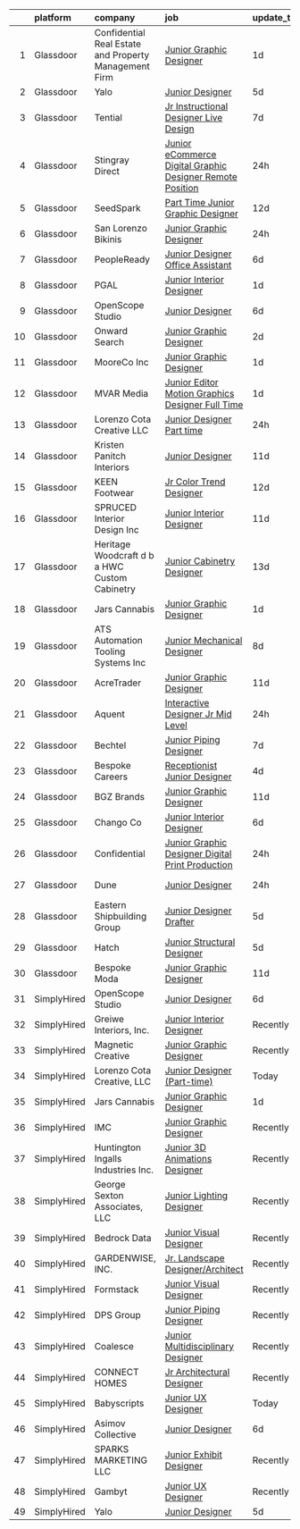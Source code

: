 

|    | platform    | company                                                | job                                                                                                                                                                                                                                                                                                                                                                                                                                                                                                                                                                                                                                                                                                                                                                                                                                                                                                                                                                                                                                                                                                                                                                                                                                                                                                                                                                           | update_time   | location             |
|---:|:------------|:-------------------------------------------------------|:------------------------------------------------------------------------------------------------------------------------------------------------------------------------------------------------------------------------------------------------------------------------------------------------------------------------------------------------------------------------------------------------------------------------------------------------------------------------------------------------------------------------------------------------------------------------------------------------------------------------------------------------------------------------------------------------------------------------------------------------------------------------------------------------------------------------------------------------------------------------------------------------------------------------------------------------------------------------------------------------------------------------------------------------------------------------------------------------------------------------------------------------------------------------------------------------------------------------------------------------------------------------------------------------------------------------------------------------------------------------------|:--------------|:---------------------|
|  1 | Glassdoor   | Confidential  Real Estate and Property Management Firm | [Junior Graphic Designer](https://www.glassdoor.com/partner/jobListing.htm?pos=116&ao=1110586&s=58&guid=000001814219b187b970aa6b88614427&src=GD_JOB_AD&t=SR&vt=w&ea=1&cs=1_c474c3b9&cb=1654671389539&jobListingId=1007920997556&cpc=82B3195DA92CAF92&jrtk=3-0-1g511jciamfqu801-1g511jcioj47k800-7b210a24ba210cf8--6NYlbfkN0C4u-tGqSOoW7WCb8wz8duhN1Nn8H9hl56TLy02cFDyt88gwxvPTwi8-q6Q1SW4aqBfr0IaXbVArP0KilQTXh7MEJq3wZawhGR9IbQWijudZLqVg4nGK3A0Qcf9ikj57F9NtvTIPRgXGwWufRr5N9JoK8b5gOMTb4Om5IzhcjCVkRgVpCbHEv2dHPdjR37O1QBmmd8tTsfVjrUl-doQV87oDOF3bRZODCdNNq3OLAdpGDqjnJOGNxF1Hv0de6E4WhpxnNj6fgiSjYaShmOdoMa8dP1E7ow35Qr-UNZS8_OkRX27ehIt_BBJof5SpBeRhyThAbqJYVu1y6V5GA4PmhMRjAKh-0EwfwnT0iY5eDms5z2G4zWt9LO_BWN7gWbjhhw7yW_XbnH5hpQAPmWmowFmKFzGaY__D4Qfw1i_eW2XenklKrrkYRpP7Xch9K_w-OsmK7xuyNsFrsUw_JBSaLw_dq8DFKy_nM6EmK65FhD3BnW8IPcja8pRHboQzRIOC0TFJD22dP5U4w%3D%3D)                                                                                                                                                                                                                                                                                                                                                                                                                                                                                                | 1d            | New York, NY         |
|  2 | Glassdoor   | Yalo                                                   | [Junior Designer](https://www.glassdoor.com/partner/jobListing.htm?pos=123&ao=1136043&s=58&guid=000001814219b187b970aa6b88614427&src=GD_JOB_AD&t=SR&vt=w&ea=1&cs=1_88c17d79&cb=1654671389539&jobListingId=1007915051703&jrtk=3-0-1g511jciamfqu801-1g511jcioj47k800-4f6cd1d169ecbdb3-)                                                                                                                                                                                                                                                                                                                                                                                                                                                                                                                                                                                                                                                                                                                                                                                                                                                                                                                                                                                                                                                                                         | 5d            | Remote               |
|  3 | Glassdoor   | Tential                                                | [Jr  Instructional Designer   Live Design](https://www.glassdoor.com/partner/jobListing.htm?pos=118&ao=1110586&s=58&guid=000001814219b187b970aa6b88614427&src=GD_JOB_AD&t=SR&vt=w&ea=1&cs=1_a290f1a8&cb=1654671389539&jobListingId=1007906279182&cpc=1CBFC3E34E2A31FF&jrtk=3-0-1g511jciamfqu801-1g511jcioj47k800-b934ec48f535fe55--6NYlbfkN0D_VUMocHtM7-M2l7xhQCiQST1RW5dQjS02UsWe7tYaNAZWZWTzZ6bpJTAOxr1kLZqKKui4a1hDnWoYPaaSwk8VfMm8nfZWv4JTxpzOGmHW85ngBbkevwta2L72epLI5fZWs8BW9ZAuozGP2mykruDkQ_zYde8ajn_OVqZWUbsunWwY-MWzQ27F083LjIt6L2NCQv5bTuChT_7ku4agar_KaeY0m2NhNTiZ_-qY0zo-LR_EOHfow5bteAUT4J9Tiat_xXYXCF-_WSU17t26qG-AZ_FrbVEG4KUjydj2nif13OTFcFsa2_C248i-bUyBK4AojUvSFOHGMJeX4HTwIf8zddW13nHU3hvH0zbPmzt1DPLYP7_jnQU4r2z0bfAT6kEQOsyqtD5bLpHIl4BETaOs-smvviTehS20eUJmQC2o97fLbgXGE5FHpROcVtO6BGJfE4E2d18eDt9pBgGeDjWnIyXa93xLTWnCPvrolsgyDXyIVTcBKyRoGzMDV668AKnQCUhMZsqrBOPwbXfRGDKy)                                                                                                                                                                                                                                                                                                                                                                                                                                                                           | 7d            | Tampa, FL            |
|  4 | Glassdoor   | Stingray Direct                                        | [Junior eCommerce Digital Graphic Designer   Remote Position](https://www.glassdoor.com/partner/jobListing.htm?pos=114&ao=1110586&s=58&guid=000001814219b187b970aa6b88614427&src=GD_JOB_AD&t=SR&vt=w&ea=1&cs=1_cd52422c&cb=1654671389538&jobListingId=1007923741709&cpc=8795CF9063CD573D&jrtk=3-0-1g511jciamfqu801-1g511jcioj47k800-ca1309b66b79657c--6NYlbfkN0BhFJ8ddqZb8WQY2A-LeqcjzbfYC2yoFcx2RKsEMgWd6jGlCMHeR7ko2nHT3289qBai5XNC1ViXklPT3WNs2_u7ER1JOGWSYvxJxWskRdie3v46bNpVlxKyU1DIVQXhDtzHDF41iu98h4VRwKzPs6k3Veqtu8F_3ZVz8m1fz8iC-3euLieDQOUjgPFw16-zL96DINkQZGpyMl2TD2dU12cFDj6Dnq_f4Ev_nm-Kv2PNXJqI7550TnkkfJVxt9owgIMCrff7Ci5pcUPrwAUCieV4SPVp4NJgKIfAm7ct9dcRYgNlRi9st1krIwGqI7AFmJS1x78lF1FJ9r8Mg38rzj6WKOMRboI1w_x00ECHNtFd0u3LU20WoCleMuDYCYSCXzIwLVugpUhuZa0hqVrYN5ZPSAWQyqj3EXN7lw3KA1B098YX_Pp5XheuE_qEmGrJxcIf0R_oRAX63zKSdytXafUgFMiOOPNv4ats3GaeGw3jt-rHKXRxIZFkTNOSOrpSFgE%3D)                                                                                                                                                                                                                                                                                                                                                                                                                                                                          | 24h           | California           |
|  5 | Glassdoor   | SeedSpark                                              | [Part Time Junior Graphic Designer](https://www.glassdoor.com/partner/jobListing.htm?pos=109&ao=1110586&s=58&guid=000001814219b187b970aa6b88614427&src=GD_JOB_AD&t=SR&vt=w&ea=1&cs=1_cfb43653&cb=1654671389538&jobListingId=1007895758996&cpc=923E3B470662C757&jrtk=3-0-1g511jciamfqu801-1g511jcioj47k800-57eb171a4cecc90c--6NYlbfkN0A0ex-x4TBAy-9pKiXOklynSzbKKXOSuYT7MAL9keIpfx-9h4Dl634-ege53JNdy7kK4Eb5sHa2mAtUkq9F5rBPK2b7x_05fF3IooZ2knDfrUAqGaVB4BczzjHNinWZGlnsPVN6tEM5uegRdiXi0qcYwdcT2WDZpXH2cizOS_gRDX74kcPBwsOIXtFwCC25IWy0ehLjaXwY-aIj0L9aB0q42Tt5ziPMj1LVFrJm3HP0dAre3Qu9aQmDjc6YtcfwFXXK3fJbVvWFNAu01V8OhTbfBrPixX7A6j8PvPpQcvvnrNwxk6GcL1MOCqp8mWCSHAFLEhdW1QYvvW3Eo2Wa21JO3r_OvgHedX1pSGJ-r_dweehA773pClDQwevLUrtMow44eQHGMh7egTmR_1uIRHaGEAAxxuv8rtrCjMFU6sOJTX9aWXrcLWGZYwPMi1Mtj0T-kFgJgi8cm--UYyP9bL4F_oUbYWWnVvVQnZma1xSH-p76AnJh_nEwgXJYGqJz1Zw3tzJVyo8V81Y5nPC_2PxzFA8vCBcxRcKDcZAL4MmKYQ%3D%3D)                                                                                                                                                                                                                                                                                                                                                                                                                                                      | 12d           | Charlotte, NC        |
|  6 | Glassdoor   | San Lorenzo Bikinis                                    | [Junior Graphic Designer](https://www.glassdoor.com/partner/jobListing.htm?pos=125&ao=1136043&s=58&guid=000001814219b187b970aa6b88614427&src=GD_JOB_AD&t=SR&vt=w&ea=1&cs=1_1ec5be38&cb=1654671389539&jobListingId=1007924554751&jrtk=3-0-1g511jciamfqu801-1g511jcioj47k800-7ec24265be7a6327-)                                                                                                                                                                                                                                                                                                                                                                                                                                                                                                                                                                                                                                                                                                                                                                                                                                                                                                                                                                                                                                                                                 | 24h           | Honolulu, HI         |
|  7 | Glassdoor   | PeopleReady                                            | [Junior Designer   Office Assistant](https://www.glassdoor.com/partner/jobListing.htm?pos=112&ao=1110586&s=58&guid=000001814219b187b970aa6b88614427&src=GD_JOB_AD&t=SR&vt=w&cs=1_c0af9323&cb=1654671389538&jobListingId=1007910375677&cpc=2F9DD8B511C89582&jrtk=3-0-1g511jciamfqu801-1g511jcioj47k800-1c7a31f12fa3d155--6NYlbfkN0B1drg_K7tLxMie0n76weG8EYn1RYFA0dI3OmTgBacXuc2xu9EYH4rGc7vmHioYIlA7yPYrJcwQs7YJSQJAuWxwVxRPWrPlt8u3tqMbhfNGiE1Z3oowt8TOLHLNRiConNaKluBueTDno2W1eeKuVrXPPXSPHxkt97a8ZVc8Ne_Xd2owJRwA6F-fQy3Me1bTmIiUzYCVREzPCA2DSwRAjHFUraYo6x1bdPqOfnMXzOdZ__50D3-yFc1Umo770w4yioip4Al2vsR06vx30RMQyA9zCuulD6xW9va9plKsf9dkFcqh29_I1VyqbLnMEkcQ5jmbSduJLDmkiS-FHJuQFEB9buRkt9ukIeZDJpc6lLhWVVITgR2ZvyrANWcDRcveuy0hbyCZpaqm3b_SF1XtiksDJyfnYBT8g9a3NBtrCI62LeSK5_EvLftWLxLYQ2whm2XWtJCFXu1xPMjY9p84fIv37SKAbm2YNs2ze2a3AKH2Lq7bRYLajhQ5uxPx1odpkmFO82Ai4xz-v5DmQrKoKQwx2XDt-lpdC7CTP8VMK-wCwP2La_JZ1CvyAdS6poau3hvwjjieoMauqP5pYWHv0Ml8)                                                                                                                                                                                                                                                                                                                                                                                                                      | 6d            | Scandia, MN          |
|  8 | Glassdoor   | PGAL                                                   | [Junior Interior Designer](https://www.glassdoor.com/partner/jobListing.htm?pos=127&ao=1136043&s=58&guid=000001814219b187b970aa6b88614427&src=GD_JOB_AD&t=SR&vt=w&cs=1_f33f788a&cb=1654671389539&jobListingId=1007921013480&jrtk=3-0-1g511jciamfqu801-1g511jcioj47k800-62503dfc0e1e53bc-)                                                                                                                                                                                                                                                                                                                                                                                                                                                                                                                                                                                                                                                                                                                                                                                                                                                                                                                                                                                                                                                                                     | 1d            | Dallas, TX           |
|  9 | Glassdoor   | OpenScope Studio                                       | [Junior Designer](https://www.glassdoor.com/partner/jobListing.htm?pos=124&ao=1136043&s=58&guid=000001814219b187b970aa6b88614427&src=GD_JOB_AD&t=SR&vt=w&cs=1_140a3f26&cb=1654671389539&jobListingId=1007908179597&jrtk=3-0-1g511jciamfqu801-1g511jcioj47k800-5f9ad3308e0dd7e3-)                                                                                                                                                                                                                                                                                                                                                                                                                                                                                                                                                                                                                                                                                                                                                                                                                                                                                                                                                                                                                                                                                              | 6d            | Remote               |
| 10 | Glassdoor   | Onward Search                                          | [Junior Graphic Designer](https://www.glassdoor.com/partner/jobListing.htm?pos=119&ao=1110586&s=58&guid=000001814219b187b970aa6b88614427&src=GD_JOB_AD&t=SR&vt=w&cs=1_7b6c27f7&cb=1654671389539&jobListingId=1007919296950&cpc=AC285F3A3ECA6BB0&jrtk=3-0-1g511jciamfqu801-1g511jcioj47k800-8bdc3d72e4bf981e--6NYlbfkN0B7YoEZZ2QAGDyEGGmBPAUWSHc1Mt3sMCn9FehKcWA3w0R0aH9tn_iPRPZmwuOkWszVAt0CGU0p2ubE7G72QwQqfR79SVNIFAisXCzB2uZL3G9H7xkea2VLg5-N-cumYVcmFDy8XJUFX8qKAwh-QJxujdVj9UQGhIkrXxsvZcFmbHUXDIVA7Q9aM8_LlWNUvBDoAOUlh0VNlYoqj92mf4JDYPjoRHJMHlJMTyxK50RdR4mLZcVYCKgCOGZdGwzgXeyeC-l4K_718t6lvvz_4IKU-8X0aRzA71QY5Hu4_fTUWdIFDzfR9yrQx_uBGz1AzW8yiiu5XzMikgG5WhhM6buXAjUu_LBuE9CHCpYoFapSm_Z2MgkIo3dGRWGudUSZwF1eqD6JrUKZ4OJYcaHdJxAONmJuLurjZsg0aGaagD63kIP3PnHeSf0PfVewu-Hz_nzjGREhiug-AbxEmecqt1637eErX008mbFFGe1DEvZ8_rAFS5noF9dXNo8ic6G0GN-V0k5E-1kL3LqdFZOr2jA4mzyQkpjKXIGE2cRAJ2VArtgim_u53M4EX08CyHMN4JDadbdoMs4Eu3-pt3AhDz_ojBv_DNYKC-8YeU7aQehX5AtDCdQHm76yOFzXUOkGHihDjl7zy9lN2YNDqEXqFJcXh88CwXXLAa6WaSIvw8mNEINQKNhCVp2mH4424Bf-rbLdgmqo47tOwyU_D8W4Wm2Dz88KVdz5rPq8GqHhBkk_ho0GfAkYbTar57xzU0ZEIQtISQR3l7UvvZHa_rJHr0jQu_452hmXHdCIVwrKp6jhuRxu6nlM1SEvSf4oh8UzaFU1VtPHQ81zz0I3UWo5rW6jx1gX0U7AIvXDm2jrH4xKRy7lTUkdFB870CGi2C72edwxKh51oIxY8Kzu5J41D1etR_z-kCqUXom1P7sSS1uszRLSEGlezDkd0iF9_ytbinMLyA_ATTxJrwZrpmsGHiqZOV3u1uYF2ehkF5ElE0VJnsaYQVfzz73R) | 2d            | Boston, MA           |
| 11 | Glassdoor   | MooreCo Inc                                            | [Junior Graphic Designer](https://www.glassdoor.com/partner/jobListing.htm?pos=126&ao=1136043&s=58&guid=000001814219b187b970aa6b88614427&src=GD_JOB_AD&t=SR&vt=w&ea=1&cs=1_c87d0251&cb=1654671389539&jobListingId=1007921899479&jrtk=3-0-1g511jciamfqu801-1g511jcioj47k800-25ff554bb7d49e6b-)                                                                                                                                                                                                                                                                                                                                                                                                                                                                                                                                                                                                                                                                                                                                                                                                                                                                                                                                                                                                                                                                                 | 1d            | Austin, TX           |
| 12 | Glassdoor   | MVAR Media                                             | [Junior Editor Motion Graphics Designer  Full Time ](https://www.glassdoor.com/partner/jobListing.htm?pos=103&ao=1110586&s=58&guid=000001814219b187b970aa6b88614427&src=GD_JOB_AD&t=SR&vt=w&ea=1&cs=1_78cbb0b5&cb=1654671389536&jobListingId=1007920709983&cpc=356D09F0C08B1729&jrtk=3-0-1g511jciamfqu801-1g511jcioj47k800-94afcaee5752e65d--6NYlbfkN0DdNONLqhA8z6QrX6vw37qu8cGScUjPKwqVQr3YAsb4-1kF9zPio8EJhw9oPIyj1gNVtcJvLBTPuqm-DZjS7lwU-Tw1HXxH8BtZfEsb_z2igyIQ0PiURTAjYsoUuIvPwxw_wT6cK-5H6_o_x_47q-nZsGNWSZQrJcvRXSBO7xXcvAN-sEi_jS2_sjMFhVL_TQiv2ndabfLjCaKDLKAI-FUQrkXIpD1QO1YCM2a_BtAIjVHcsD3KxGVaf6nqH67cKNSHSfAB2xutDKCdjWI4zJBCPWoJFZEEOTJDNg3cwDzEvkk7Jgwi79IRFW0prOujhBXUqf18o6nQe-W3jFwfq7tIC3bMxfbwPOdCuXtPBid9V4YqP1bNXYyMeB6-0L3EkqmWBcPz1SEuQcNdlTKtPRXMU9K5EUZMGVfizhCBYeYPXID4P8NI6zzhqU69-vRRXGkWHP0yULB7kehjGrb_TNf8UHA52kURwd0rmOWGIR_QdVhIhuROd7iqh2_yGoK-BYYyJ0s_F30e-Q%3D%3D)                                                                                                                                                                                                                                                                                                                                                                                                                                                                     | 1d            | Alexandria, VA       |
| 13 | Glassdoor   | Lorenzo Cota Creative  LLC                             | [Junior Designer  Part time ](https://www.glassdoor.com/partner/jobListing.htm?pos=107&ao=1110586&s=58&guid=000001814219b187b970aa6b88614427&src=GD_JOB_AD&t=SR&vt=w&ea=1&cs=1_1d90d08f&cb=1654671389537&jobListingId=1007923480452&cpc=3164FDD6030E246B&jrtk=3-0-1g511jciamfqu801-1g511jcioj47k800-735a1c234262dfab--6NYlbfkN0Aphv0BhfNSBw_0ebCVkaSkZ7Xt6eccFdKnnxJP8a7IHuizo12-A27A158Iz0MNhBEEK-C4GiQCNV4sNA13r5TCFWSjCQ7K5gAIsD_DYJDxuMG8i_OEVyYhsJ78g1o3BJy0czUD6PEuEzskCYCW7CDjyWY6iuUKzUCERg4H25VO4XdbcrCZVn-chxVrWtb9mtlqm4bD5x3eVr4UnmJXnh0fcjc9_YeOVpeWO23fBWt5kDbMrNTC99f-Y7PwLps4JKwgZsFiT7RWUoX7v1tSvBJM9LO1BiSHFJGhXn-lvoVZygvWAkzsghhOi0HKLUQwuL-lx7D1X37cHO_8lG5O7dgVI_6HRWUnLQNjSFqwSAAdqPpkxcPIUdRHcfs2am75Fd32ZIVCdve_3C7ka6KHJXL_Br8asMQzpkN5MyI2xyVvUoCH7WHC2H7Q3udEFpAXBnzam_8HRYv7Z0ZzAKo3owH4C-TzT-GtDVAOHcpdwhc4BFaOwnuLR_uJzV-7fqT8R5zzn0MbevTAIQ%3D%3D)                                                                                                                                                                                                                                                                                                                                                                                                                                                                                            | 24h           | New York, NY         |
| 14 | Glassdoor   | Kristen Panitch Interiors                              | [Junior Designer](https://www.glassdoor.com/partner/jobListing.htm?pos=106&ao=1110586&s=58&guid=000001814219b187b970aa6b88614427&src=GD_JOB_AD&t=SR&vt=w&ea=1&cs=1_6d9f518c&cb=1654671389537&jobListingId=1007899552230&cpc=DF7064BA3070673B&jrtk=3-0-1g511jciamfqu801-1g511jcioj47k800-e75d7a5b65fd6d2f--6NYlbfkN0BCNvGr4iEVlVHFvc_ffK4sNDp6VwU2NgASM8Gmdll0DbiLGJbvgch54FpU78Oe4PDb-jhhnwIoW5bVu3fftxmeEb_4oi2myVpDgcc1gNjJGH2-McIP28dk8oBETHyVdcG_lAi5U_sv2C19OLXJn5VHLsQmPrbb9HYhlaVHVVKrfK53ssWq7ssYqjqtVDMs-Yepf_qlkBVfALEBd7Cu9FO-70fDAasHZSW0SsywMZacQLjwuHj7qfc7hL05SASfc_MLolrgXQjzw-oCnn-8haNS3S3xYpAGJjO5z5WJf8AzaORAnHI985VY0FVzTJKE4pwZbvnBix-n1KufMIExJcpdJIBAPyOHJrAU7yN_Z_TmZa_OE-KM0zgVd0DI5n0K9PDUJbfWz1Vdr-DrZbGDXVNbh08zyR2ValYPMNMCFFSOCLqgSv81pbyCGR0wn53S4P7QOTCgzUs4NgspXqMWc-To6jAKbKKNafJlDLAJ6gJfJ2de-Ac2lh1adU-StrsjgOA%3D)                                                                                                                                                                                                                                                                                                                                                                                                                                                                                                                      | 11d           | California           |
| 15 | Glassdoor   | KEEN Footwear                                          | [Jr  Color   Trend Designer](https://www.glassdoor.com/partner/jobListing.htm?pos=117&ao=1110586&s=58&guid=000001814219b187b970aa6b88614427&src=GD_JOB_AD&t=SR&vt=w&ea=1&cs=1_675e3d22&cb=1654671389539&jobListingId=1007896907291&cpc=C4A69CCDBB3B9599&jrtk=3-0-1g511jciamfqu801-1g511jcioj47k800-2605f8397125886a--6NYlbfkN0AdQacTHqkMUkvDlLmcqVj-RwypQneBu2Uq1OVlNs6dOBIzRBdICz_x_oA4U1IiRylmk6JxtdnPZ8ADUYrr9YmQqKr5CGc1a176-cXBVuKUeSOCfHC1FIjvehUjhFHphM1rGehITzx5oNNu7Gfd3yKGJPK0R8QZbAU8kOl68rSNcq5Afpv72LZvVSvZqr3AhHU4VvOhI6mi_q9FsllW8Stfp1kypAa-T_JCv3t2ACcL2-_zYR3j3JqAnR-udukl6KBFD8Qi5BUAx4Nt92Dgj25704PO4E1V3Ji3fHUsdYvZQgBWo4BcEMJbysavj98ne6hu2MYGEODJ7-D6IwumJBy765NvI1GeYTJtKkXybOAwMGF20FqE4Lq9PGfCPgEcQ1TAeYlpmsh5Qr9Je1U0oYS5s98YtpIXcD3el8ecNHOok8QXOM90OkO-DsJzpaHQII1frp9gG3Prt9ebRmzuX_sg70XDNMydusCwHVZiZCM-2agSr0WhZzhq)                                                                                                                                                                                                                                                                                                                                                                                                                                                                                                                         | 12d           | Portland, OR         |
| 16 | Glassdoor   | SPRUCED Interior Design  Inc                           | [Junior Interior Designer](https://www.glassdoor.com/partner/jobListing.htm?pos=102&ao=1110586&s=58&guid=000001814219b187b970aa6b88614427&src=GD_JOB_AD&t=SR&vt=w&ea=1&cs=1_364c135c&cb=1654671389536&jobListingId=1007899217571&cpc=BD090CE016BE616F&jrtk=3-0-1g511jciamfqu801-1g511jcioj47k800-bfc31784f00f52c4--6NYlbfkN0CyuKPqNU731rQxIAuzkiRbt4QedJXsrZ0xIuHeMJBflxwfiSvU1HWTyOn6aEs6S7_ki8nPpJm39FHT-GbgYKWpGfagQIlnIPNSKK3-VerEL3ICx6DO1LlwQoJwSeTB7EByyvH8upGWE4Ou3zcLJjMPRGhFz7wW5WTLcczZYfzQXwvnLJKJYrpmnlqGIlpSL2aa0puCdbNdTcVCLVflMqCO8UuLRlwfDWcLGKwq_dOffLKNnq3_0KjMMH9FIlE43E8gTLGZtZG6JChtA0XwnuP0QWdUmgu7lW8dleEob1AfuK0dSoyfkJk5BseJ3LYB2SBjuIF1UWIMiPLhKvaS4fhNMEkhRxbLbdu9dVs3WmgTA38gPrbcOZm1-JlFButMh14hCeRgQWK5SUumD5-Z8mIPPVzCGoq6ehdtsLRER8iYoGULmE3nKNZTkU27Y8QREVlW-sShZxSSqRU3cQ5puV0XsNZwomFl2DfLEobu7pVSf3vIDNCFXk347puqeQumc81ndL3eFojvkw%3D%3D)                                                                                                                                                                                                                                                                                                                                                                                                                                                                                               | 11d           | Addison, TX          |
| 17 | Glassdoor   | Heritage Woodcraft d b a HWC Custom Cabinetry          | [Junior Cabinetry Designer](https://www.glassdoor.com/partner/jobListing.htm?pos=101&ao=1110586&s=58&guid=000001814219b187b970aa6b88614427&src=GD_JOB_AD&t=SR&vt=w&ea=1&cs=1_54db753f&cb=1654671389535&jobListingId=1007892303886&cpc=89EC99896709E7C2&jrtk=3-0-1g511jciamfqu801-1g511jcioj47k800-e0455487857359d0--6NYlbfkN0BzyIYrTMR_AjNKh_kvAG8N613gtHPANQ3sdLTkrtBd-1OnlD5VBi1-5otl6QH3qwtIE3PzapMEPPx1RqcunBJPNq4GA7oBw0XCetpvXdokXKxLv89c_SPGtnpaEEAvF25bf-OMWTv2YYLjDDXnEdaeTN1hGb5ZXdAd70_r1XrGHhWWZLHy831f53t_bH29qY6rY6RjtN4aSBMaLbnd6BnMaN5eVNjXh4FmDI4UfxyhF1Vxj7ygkirAE9JuM49EU7tu66aEnTMnPFzqX4fdbWU4ebJSbOn2QMOEoxNmdtzkNHu0dBeTh1RjWMLnRq7OklxZxQo6hcAK3wI_lUZx2c2mS3a0J8T1cFwvfstYQ5i_7Q8bRPXW75MaNjk2nyphxnZnm3Mz07NRgqnWRErQQuvjbM2rKKxQsTkyiGI6KI_oqaJHpTA0MPe2mq18M42lyJJNEpdqfK_t-16kFMemfQ3NYnXfgM0jaeQwc2OKzvYbzktxj1naGZVvcs2RN2mvGPT4PrTAXpRtgw%3D%3D)                                                                                                                                                                                                                                                                                                                                                                                                                                                                                              | 13d           | North Charleston, SC |
| 18 | Glassdoor   | Jars Cannabis                                          | [Junior Graphic Designer](https://www.glassdoor.com/partner/jobListing.htm?pos=122&ao=1136043&s=58&guid=000001814219b187b970aa6b88614427&src=GD_JOB_AD&t=SR&vt=w&ea=1&cs=1_a156d615&cb=1654671389539&jobListingId=1007920686434&jrtk=3-0-1g511jciamfqu801-1g511jcioj47k800-3ef5cf088248156a-)                                                                                                                                                                                                                                                                                                                                                                                                                                                                                                                                                                                                                                                                                                                                                                                                                                                                                                                                                                                                                                                                                 | 1d            | Troy, MI             |
| 19 | Glassdoor   | ATS Automation Tooling Systems Inc                     | [Junior Mechanical Designer](https://www.glassdoor.com/partner/jobListing.htm?pos=130&ao=1136043&s=58&guid=000001814219b187b970aa6b88614427&src=GD_JOB_AD&t=SR&vt=w&cs=1_3ba57375&cb=1654671389539&jobListingId=1007903648236&jrtk=3-0-1g511jciamfqu801-1g511jcioj47k800-cb119239493496e0-)                                                                                                                                                                                                                                                                                                                                                                                                                                                                                                                                                                                                                                                                                                                                                                                                                                                                                                                                                                                                                                                                                   | 8d            | Wixom, MI            |
| 20 | Glassdoor   | AcreTrader                                             | [Junior Graphic Designer](https://www.glassdoor.com/partner/jobListing.htm?pos=105&ao=1110586&s=58&guid=000001814219b187b970aa6b88614427&src=GD_JOB_AD&t=SR&vt=w&ea=1&cs=1_0acae7b9&cb=1654671389537&jobListingId=1007898068296&cpc=5B5ECFBC4228ADCA&jrtk=3-0-1g511jciamfqu801-1g511jcioj47k800-bcb47a96dffcfaf3--6NYlbfkN0BKgzQyzTF1Q9mOsR1amaS-juVGLjHt5Cdom-gEF9y-xSP8G8yShb8n4LwnTXaTEdLgRJDEvTfkdQwz7Qf92KfR26XWela37_7wUTSFIYoVAdGWEfUrcvD-pXklWtrVkqjF4K0y7GoWgLJK_TyWS0Tk-IVNhpyuUitkyWaD6blVOOzN84rgLySuZiCqcb6jU0UeuDspqdG4VrIFOWLnEUNvBpSdtCOgf1n_ELb8z4owVe-EW6pmUF5xZ8Dr75MMXc9HnM6TijGqyiMxlveLHLhneIK8I0DAvuMmW8Fr-jGOOT2dJ9H74Z9lnlSl69kOagFVp6YqQv179k2aU567m9itErR_BwjdzKWC3Y5_6kjHepweEQOIis2xmTML3NlZQCnaFHMbf7cJFY0ydlkp0ONYpS5BXYcLh6N6g0jzXoFOVSuHaR5ftxIJXyc7f768hrfzbRf12rZlq49KJBszqnnXhhPAlvUkZOUEN1sYSeqn9uDGm36BaVGzekBOOi9iBQbXwxQKu3U0bw%3D%3D)                                                                                                                                                                                                                                                                                                                                                                                                                                                                                                | 11d           | Fayetteville, AR     |
| 21 | Glassdoor   | Aquent                                                 | [Interactive Designer  Jr   Mid Level ](https://www.glassdoor.com/partner/jobListing.htm?pos=120&ao=1110586&s=58&guid=000001814219b187b970aa6b88614427&src=GD_JOB_AD&t=SR&vt=w&cs=1_da305ec9&cb=1654671389539&jobListingId=1007925031862&cpc=451933188B21919D&jrtk=3-0-1g511jciamfqu801-1g511jcioj47k800-3b83c788e722b305--6NYlbfkN0DMrcEu7yrtATojKJA7cEzGQ3FdRGWLh0CZQInL4ECGI9gD0Wolx9R2v-Aex0-GK06TjUuygYc7NsE2pc0oOLwzVV3p-q7i1OE9RwyIeaCi5abnGOtzyypkmc8zzK9J4rt6uv0qiTjX57MX3T-ZhUozqi2lwm2vdsHfyZRULf8c-gXQAXpsktAZNSVplVUa3Vp-vrCPCZJLw7gFoR7Krg2O4pYskViQfntBhQ4rmTHkorRob16d_hcE0WCrDNqvWwy_htE43bdfqfc6hQ1Flf9LMTL7B3UZV6iHeICBBWdfdz-eargVQYg5CxpjloKVccd6fc5WNnIk5by_hf3H5aDaoDFeYsWtyeccJSvsoDfZhxLfGjdnMvSJoS3BirWl3qUM51f-OHYGxuwbN9EJX7AKXj_ZroA6Dp-Y-RAfDDDIjsTCTYi67FQi03D2qcKyzyhitcF0ElAbaBOE-yKphpn5)                                                                                                                                                                                                                                                                                                                                                                                                                                                                                                                                                   | 24h           | San Francisco, CA    |
| 22 | Glassdoor   | Bechtel                                                | [Junior Piping Designer](https://www.glassdoor.com/partner/jobListing.htm?pos=121&ao=1136043&s=58&guid=000001814219b187b970aa6b88614427&src=GD_JOB_AD&t=SR&vt=w&cs=1_36a5083c&cb=1654671389539&jobListingId=1007906409881&jrtk=3-0-1g511jciamfqu801-1g511jcioj47k800-7db729c4102c9632-)                                                                                                                                                                                                                                                                                                                                                                                                                                                                                                                                                                                                                                                                                                                                                                                                                                                                                                                                                                                                                                                                                       | 7d            | Reston, VA           |
| 23 | Glassdoor   | Bespoke Careers                                        | [Receptionist   Junior Designer](https://www.glassdoor.com/partner/jobListing.htm?pos=113&ao=1110586&s=58&guid=000001814219b187b970aa6b88614427&src=GD_JOB_AD&t=SR&vt=w&ea=1&cs=1_d2dbd1bc&cb=1654671389538&jobListingId=1007916625896&cpc=1D891ED3EFC3904E&jrtk=3-0-1g511jciamfqu801-1g511jcioj47k800-d39e6e9e05d1e088--6NYlbfkN0BHwB6cX_3i5TNOEoFMGKU4nZaXtTWaHMj7IlQjBm4QvhT5AEWV38O1iEb4VCw9CpUN9zKzUMGKB351lENflVc2hZZrRb0iaroXiNqm3_OcQ2ATJXaXck3nc9tefuvdUIkzYLVnvt3ikNHLyfqSk0SwTb4S7O7Zz988jXTGezrb2hVgkFPBvj8jI3b3r6r3bw13uZGPWZ-XHZlCcAZl5KZtwNwzitlaT4wJ_DiWZgye0vhjYyi8NC1aXnhBrU61UosQzODW91LfLNYB3fOUWTBmFBgSm-svn0GPIQHo_yDHoTSjVmSVrFwKCCPdWDZn-O1u3GxjtKO13CFerQ2BEpBJoX2BIYYHovXkaJxtLrSwaZA01Or409TsEv5JoUJNikQthF4S_WUR5Gw8r1OZ7olaY8WmpN8aFvyvy26adh-UE5fQ5vS-BvUa3PFVe6pSHJHTMggjYWX2bkFbUtsN_lYaEbprvpzwoTX5q7A8ak1LllvD1vlDLYWJLQ_qcXPfyM4%3D)                                                                                                                                                                                                                                                                                                                                                                                                                                                                                                       | 4d            | New York, NY         |
| 24 | Glassdoor   | BGZ Brands                                             | [Junior Graphic Designer](https://www.glassdoor.com/partner/jobListing.htm?pos=110&ao=1110586&s=58&guid=000001814219b187b970aa6b88614427&src=GD_JOB_AD&t=SR&vt=w&ea=1&cs=1_997bdfa6&cb=1654671389538&jobListingId=1007899200510&cpc=40021B6B9FB64F38&jrtk=3-0-1g511jciamfqu801-1g511jcioj47k800-a6e6155a69c03bf0--6NYlbfkN0CO3DEfAY9A68AIVwcxeRGvQUfeLcLgbZIyCfLEHxv2ScYDtBe05M6NX_AilLLr0FrTO69GrCYDaXkQzOwSy2QdPfMPd44EpkKDh88BrIAgxke0HomJYGIa0oZDL_3XstuaYuYEoFWTVPVElLidfU6cIBhjtwK7Vgf6rvKmUZ2vMyYsE3yPo4QE4XzfafQogfKxblUHSV7kcsWA2rBxYxJk1xtnMHlt1JI1SBLATcyZub3IExVHS7nvwB71L8UZjN3D8T7jeMgdtLXpHcjsi278plCCV-_pR1SH81TkQ7DVVyp6St6ZbYLiGSX6YKR21TDH6OPUBZVKk4etYq9f8mg80DANBPnZvisZJr3BF0_T7bqDnQ5jjqqTD89osC0BvvSjH3bb9H1_mj1owW783hVZU4KPtZCrvzRFgodnHlInOh00fWRQEj9uaKsDCMX5gbcvbHCQFOOP_zs3SfLovb2KfsJilzM7mazVZ_qmq6xrLkoZTkEA6MZG_8NxXwty5QiPwtZ8TN_diQ%3D%3D)                                                                                                                                                                                                                                                                                                                                                                                                                                                                                                | 11d           | Lehi, UT             |
| 25 | Glassdoor   | Chango   Co                                            | [Junior Interior Designer](https://www.glassdoor.com/partner/jobListing.htm?pos=108&ao=1110586&s=58&guid=000001814219b187b970aa6b88614427&src=GD_JOB_AD&t=SR&vt=w&ea=1&cs=1_7622444b&cb=1654671389537&jobListingId=1007910476849&cpc=A7B4A44948C4CC92&jrtk=3-0-1g511jciamfqu801-1g511jcioj47k800-b119df03ad4d7008--6NYlbfkN0DsBOlmEAMqZtav1V1WKZO3RUElpafjggtWvxyDQ3xFSh1wBRGmW-tF-4toheTJDs6HLtPb8HcWy81cAbjzgo18ffgzA5LL6g3M1GqUcFaQwey4aBnEMYw9cL3KgVLBm3R66O1RIqvgBaJsB-4IZmLXq0eeQXVwq1vUV2jPGpBq70Kq4gg57mxAzxq1-S0qDVZeyCUJIR7XAYzrTfLi2Y5imI2Bt2yP8pF0my5DWeFB7Qbts-7jHDWbvm8z8-1mCVqEyi66So1b2HlMj_glYHqcGnDyaemfmV2R5V15eHljw08g5Aa1CZ84VcvyhL0HM2QUlEyp4frkdhtVEUonhMeYsPQcGkc8hmLQcdd_ZewEPqChNco6GgWRIrSW8ddIMIiNce3QIYy4wMctYT0ICL_jwV6bmEpesIitggt99mQV84-0wMvxv-_zviyKLtddPj4U9sVs28230X5yjmEioj-kmQQ73sa9CBPeXRGUCIC3iek999U6ja8LvHsXB-6OtYTouYzGOrB4XA%3D%3D)                                                                                                                                                                                                                                                                                                                                                                                                                                                                                               | 6d            | Brooklyn, NY         |
| 26 | Glassdoor   | Confidential                                           | [Junior Graphic Designer Digital Print Production](https://www.glassdoor.com/partner/jobListing.htm?pos=111&ao=1110586&s=58&guid=000001814219b187b970aa6b88614427&src=GD_JOB_AD&t=SR&vt=w&ea=1&cs=1_c5182fe6&cb=1654671389538&jobListingId=1007924038534&cpc=8507CEB59E1C6AFB&jrtk=3-0-1g511jciamfqu801-1g511jcioj47k800-1fb247afa7cd7bd2--6NYlbfkN0AEEmf4gNh4XgDtJjJu_YulsdDVW4jXW_xJBrY-kvSvdAaYeRzmLuv9jRvFH1sHxcYdDEOZsuCV9LrC_mnL8Gm6KTSCVoCq6FJK8acbDSK1NT7stR17aEUntnKkzX_nktKHOEh6xpxGdoIQR4FFkNDs9fJSv57GIna1oeq-6yj22PP_odSrapQiYdB8ZGE8m_GpUtnDlQLCpxNa7RKHkhVrtjg6AxOQ16rkndG3cOEwwQe6g-o-cSaYtoZEc1Dn_kZnQEJVojTcBlZ-hsehOhu4ZxSdbEHj21NLTuRPj2araQXmcGki8G3tmfBslWX8JcMQmqVTrlHU7D2092EhHiX57gxiy16Dz5y_-VmxCCS9N2luqs5t9KUDd4oK_nmSJPYx6PDFFcWWtR-PDA6XqgWcAQ1jl9XvXX-DLpTHCRxzaQMJQSckDtOX45r6ysvCQ4NgI47GFAEvAfeWVVIClkOlji-wVXM6QggRttEpUFqc28lgCkK9g8ZXAae94Qgi6liQpnb9F6wWpg%3D%3D)                                                                                                                                                                                                                                                                                                                                                                                                                                                                       | 24h           | Washington, DC       |
| 27 | Glassdoor   | Dune                                                   | [Junior Designer](https://www.glassdoor.com/partner/jobListing.htm?pos=104&ao=1110586&s=58&guid=000001814219b187b970aa6b88614427&src=GD_JOB_AD&t=SR&vt=w&ea=1&cs=1_d34aee91&cb=1654671389536&jobListingId=1007923577458&cpc=0EE938385DA0F52C&jrtk=3-0-1g511jciamfqu801-1g511jcioj47k800-e6cfcc2c7e5bcd0e--6NYlbfkN0Bi-g4OEguhQEx4pjzkmulzkFDPdVMQm6g82nLRMcVRUB-XOp5Bz9fQGI3gsxHnXeF64UIdMyHjMynh-q7Gp9uSMyFOuIIi4RyPOuklAsbPD1t0rTkaiCV5sd0IHxx9F-iSQrgKmqTj_bf0cAfUdmgmg5WVvpjjvhcLx2pKY-ge-rr8Tkrdjk_xZsTiZavKrT_DHbErFJdRm0fXyvVX0c9CZMl-qceCF7MbpgNL_5JKULYftbYMoM3u_HS9fCe2k4o2VaQYvt__zcjtV9KvsrMvfbxhqZ0SaknMIFDvtV_VNtOOtEEN90vMKAei5mLyKNTHh5zMXgV5sxqTPTDY8rBiIbLZytodQVRRCogpdsxiiRb5kD1T6W8oSM1tcuJe12v29qdhQk1MgyT0dFmbTV3KibrhWxUu53N5ubQsGcmJZNXP0FocjIRwk_Suhj_Lm06T_dITdtV-3tPAmhdvN1W5SnDZnQet2mL-IX9MQQa62Csd_Dc6BOmN6kPZ_06DAavWFJ2LB0jQiQ%3D%3D)                                                                                                                                                                                                                                                                                                                                                                                                                                                                                                        | 24h           | New York, NY         |
| 28 | Glassdoor   | Eastern Shipbuilding Group                             | [Junior Designer Drafter](https://www.glassdoor.com/partner/jobListing.htm?pos=129&ao=1136043&s=58&guid=000001814219b187b970aa6b88614427&src=GD_JOB_AD&t=SR&vt=w&cs=1_a41b8a64&cb=1654671389539&jobListingId=1007913430914&jrtk=3-0-1g511jciamfqu801-1g511jcioj47k800-456e7a0c09b3bac9-)                                                                                                                                                                                                                                                                                                                                                                                                                                                                                                                                                                                                                                                                                                                                                                                                                                                                                                                                                                                                                                                                                      | 5d            | Panama City, FL      |
| 29 | Glassdoor   | Hatch                                                  | [Junior Structural Designer](https://www.glassdoor.com/partner/jobListing.htm?pos=128&ao=1136043&s=58&guid=000001814219b187b970aa6b88614427&src=GD_JOB_AD&t=SR&vt=w&cs=1_933c8201&cb=1654671389539&jobListingId=1007914776422&jrtk=3-0-1g511jciamfqu801-1g511jcioj47k800-028904ac7bbcede1-)                                                                                                                                                                                                                                                                                                                                                                                                                                                                                                                                                                                                                                                                                                                                                                                                                                                                                                                                                                                                                                                                                   | 5d            | Florida              |
| 30 | Glassdoor   | Bespoke Moda                                           | [Junior Graphic Designer](https://www.glassdoor.com/partner/jobListing.htm?pos=115&ao=1110586&s=58&guid=000001814219b187b970aa6b88614427&src=GD_JOB_AD&t=SR&vt=w&ea=1&cs=1_3dd59041&cb=1654671389538&jobListingId=1007899238372&cpc=4B86475FAF393599&jrtk=3-0-1g511jciamfqu801-1g511jcioj47k800-d5101fcdd1f783d2--6NYlbfkN0Av8kVbkbdDtghfJx-o__2iUW-WAfThbxQZUWRq2soSTEt7XY5mm1KJm8vxKUKTOiz64d_uI0WU7ex5ysb0PYDFyXe8iY7pH1GyoaNJbGPc_Z6NPaqkxyDbFH4ZtJcAn0sGducjgWOf8wmyKo6Oc_O7s97-uCRYIvOnGdTzQ4pShBZK7Z7AH2Ah5XxtTE5-xLZ7pLZkS3vc3NhzTHziwOT0zHdOZyhzaIIIqtu6TWQmOwuqQWC2IdGhg82YbleCsNow1BTAhLF6HHb72cOQiBZ8lT14mAgjWIRJRa3TByM_HCecQhlWVcZehPZBfWVKzbbyHldzNOPR7_WkVx1ehUBGJluI7pV-bIkrMdV4vwImsH34dD7XQ73rLkKcPyHMTKMfUNHJay6D2T5Q42dKpOzpZ1chZ5rv7yh3VXANV3z_qVlDpj3kCl7pO7TjikhGX_cJKPgYBdBkyafmoHCVKH4oNaaIN0hR0JO9IDduxD54uLDGivozdhU10Hntifbvu6o%3D)                                                                                                                                                                                                                                                                                                                                                                                                                                                                                                              | 11d           | Miami, FL            |
| 31 | SimplyHired | OpenScope Studio                                       | [Junior Designer](https://www.simplyhired.com/job/M8EVKfxJdriJeOa9--bi65QvKhAxH_b2pDGFfSQTHLouNZJuz3dOtw?q=junior+designer)                                                                                                                                                                                                                                                                                                                                                                                                                                                                                                                                                                                                                                                                                                                                                                                                                                                                                                                                                                                                                                                                                                                                                                                                                                                   | 6d            | Remote               |
| 32 | SimplyHired | Greiwe Interiors, Inc.                                 | [Junior Interior Designer](https://www.simplyhired.com/job/UDsuRSypSKQfltzbasa3w0rMr4htIPVArX1GgzyIqbvP4ubBg7TK9g?q=junior+designer)                                                                                                                                                                                                                                                                                                                                                                                                                                                                                                                                                                                                                                                                                                                                                                                                                                                                                                                                                                                                                                                                                                                                                                                                                                          | Recently      | Cincinnati, OH       |
| 33 | SimplyHired | Magnetic Creative                                      | [Junior Graphic Designer](https://www.simplyhired.com/job/GHX6fEz_0C5eTw00prYSmsaJwHMLvp3iBeYTvH0veK-SQDmOKXE0eQ?q=junior+designer)                                                                                                                                                                                                                                                                                                                                                                                                                                                                                                                                                                                                                                                                                                                                                                                                                                                                                                                                                                                                                                                                                                                                                                                                                                           | Recently      | Remote               |
| 34 | SimplyHired | Lorenzo Cota Creative, LLC                             | [Junior Designer (Part-time)](https://www.simplyhired.com/job/uPqF4KuYW9vAycjerQ8SoPLKmyMgFJxpG0Tlc-GmLOtf8QSYgZsEqA?q=junior+designer)                                                                                                                                                                                                                                                                                                                                                                                                                                                                                                                                                                                                                                                                                                                                                                                                                                                                                                                                                                                                                                                                                                                                                                                                                                       | Today         | New York, NY         |
| 35 | SimplyHired | Jars Cannabis                                          | [Junior Graphic Designer](https://www.simplyhired.com/job/Z2yXigh0uihnGzSSJpZDtWBk-rxGt307hbKyDm-VjD3L8T04veeCEg?q=junior+designer)                                                                                                                                                                                                                                                                                                                                                                                                                                                                                                                                                                                                                                                                                                                                                                                                                                                                                                                                                                                                                                                                                                                                                                                                                                           | 1d            | Troy, MI             |
| 36 | SimplyHired | IMC                                                    | [Junior Graphic Designer](https://www.simplyhired.com/job/q11ugwCq0r9_HNrj39reIR-RYMGNAajNfcJjDWikoU0_FpmVSAAEWA?q=junior+designer)                                                                                                                                                                                                                                                                                                                                                                                                                                                                                                                                                                                                                                                                                                                                                                                                                                                                                                                                                                                                                                                                                                                                                                                                                                           | Recently      | Remote               |
| 37 | SimplyHired | Huntington Ingalls Industries Inc.                     | [Junior 3D Animations Designer](https://www.simplyhired.com/job/Xdan7XBpgUjvOYaNsRVe8oAwV2Jl0_oaMaosLQXvb2-Aoy7vLw-Fbg?q=junior+designer)                                                                                                                                                                                                                                                                                                                                                                                                                                                                                                                                                                                                                                                                                                                                                                                                                                                                                                                                                                                                                                                                                                                                                                                                                                     | Recently      | Newport News, VA     |
| 38 | SimplyHired | George Sexton Associates, LLC                          | [Junior Lighting Designer](https://www.simplyhired.com/job/AvY5O2vUVtgZoV_XxEtKE_EknJK6Sh3oqrA0G_5_NA63TrJEVjGWFA?q=junior+designer)                                                                                                                                                                                                                                                                                                                                                                                                                                                                                                                                                                                                                                                                                                                                                                                                                                                                                                                                                                                                                                                                                                                                                                                                                                          | Recently      | Washington, DC       |
| 39 | SimplyHired | Bedrock Data                                           | [Junior Visual Designer](https://www.simplyhired.com/job/GJRMCweeDUl_JE5Rmb1JZgnBko9sLwljZUuokYK_9u47LROvPKV8nA?q=junior+designer)                                                                                                                                                                                                                                                                                                                                                                                                                                                                                                                                                                                                                                                                                                                                                                                                                                                                                                                                                                                                                                                                                                                                                                                                                                            | Recently      | Remote               |
| 40 | SimplyHired | GARDENWISE, INC.                                       | [Jr. Landscape Designer/Architect](https://www.simplyhired.com/job/sXw96aLvK0cdoZwcWeG1EAtJ2uLX6wGj8tQ65_8LICdho-hBms77jQ?q=junior+designer)                                                                                                                                                                                                                                                                                                                                                                                                                                                                                                                                                                                                                                                                                                                                                                                                                                                                                                                                                                                                                                                                                                                                                                                                                                  | Recently      | Arlington, VA        |
| 41 | SimplyHired | Formstack                                              | [Junior Visual Designer](https://www.simplyhired.com/job/dCBrmfk0rtVcE0gDx66-dv3kXqT-SztIn73o_A8xbVcke96eGzbWBg?q=junior+designer)                                                                                                                                                                                                                                                                                                                                                                                                                                                                                                                                                                                                                                                                                                                                                                                                                                                                                                                                                                                                                                                                                                                                                                                                                                            | Recently      | Remote               |
| 42 | SimplyHired | DPS Group                                              | [Junior Piping Designer](https://www.simplyhired.com/job/AXYjjQyD7A9Bmyor4AQ-_C-0wEaLk4DU6WLOTBOo4H1icJD_Zi4g5A?q=junior+designer)                                                                                                                                                                                                                                                                                                                                                                                                                                                                                                                                                                                                                                                                                                                                                                                                                                                                                                                                                                                                                                                                                                                                                                                                                                            | Recently      | Framingham, MA       |
| 43 | SimplyHired | Coalesce                                               | [Junior Multidisciplinary Designer](https://www.simplyhired.com/job/PzLM7F7ZhA0qD6exmZaSvJZ6Dxt_J7RB3Yv1H2GlWlgfnnzydKONPQ?q=junior+designer)                                                                                                                                                                                                                                                                                                                                                                                                                                                                                                                                                                                                                                                                                                                                                                                                                                                                                                                                                                                                                                                                                                                                                                                                                                 | Recently      | New York, NY         |
| 44 | SimplyHired | CONNECT HOMES                                          | [Jr Architectural Designer](https://www.simplyhired.com/job/ZDRFibgtNlomIIXzk2SVI1CwjfgJDfNNQlV8-gR7x2GJ-jfNdlQ-8A?q=junior+designer)                                                                                                                                                                                                                                                                                                                                                                                                                                                                                                                                                                                                                                                                                                                                                                                                                                                                                                                                                                                                                                                                                                                                                                                                                                         | Recently      | Los Angeles, CA      |
| 45 | SimplyHired | Babyscripts                                            | [Junior UX Designer](https://www.simplyhired.com/job/-dNMw9Zc_6O-h9_EEj1CGiF3FaqzNAASGY4gaLTlr3hEUE_0rqt36w?q=junior+designer)                                                                                                                                                                                                                                                                                                                                                                                                                                                                                                                                                                                                                                                                                                                                                                                                                                                                                                                                                                                                                                                                                                                                                                                                                                                | Today         | Washington, DC       |
| 46 | SimplyHired | Asimov Collective                                      | [Junior Designer](https://www.simplyhired.com/job/gB2zhIbFCIChCK337JnAtfkWHyGffmSMxpu1AzIjVyVzzBWTGwyhsg?q=junior+designer)                                                                                                                                                                                                                                                                                                                                                                                                                                                                                                                                                                                                                                                                                                                                                                                                                                                                                                                                                                                                                                                                                                                                                                                                                                                   | 6d            | New York, NY         |
| 47 | SimplyHired | SPARKS MARKETING LLC                                   | [Junior Exhibit Designer](https://www.simplyhired.com/job/4OBHERIzjN_eZZ3IKZynZO9g4r5Hi8zFjQ6UJSmm747wryuzjZnd7g?q=junior+designer)                                                                                                                                                                                                                                                                                                                                                                                                                                                                                                                                                                                                                                                                                                                                                                                                                                                                                                                                                                                                                                                                                                                                                                                                                                           | Recently      | Schaumburg, IL       |
| 48 | SimplyHired | Gambyt                                                 | [Junior UX Designer](https://www.simplyhired.com/job/7O0tv6mvR9vCvuKQTunQKG1OUATJ2RMmqyetQA8krajHwOa6OxC1HA?q=junior+designer)                                                                                                                                                                                                                                                                                                                                                                                                                                                                                                                                                                                                                                                                                                                                                                                                                                                                                                                                                                                                                                                                                                                                                                                                                                                | Recently      | Ann Arbor, MI        |
| 49 | SimplyHired | Yalo                                                   | [Junior Designer](https://www.simplyhired.com/job/TU5CHQj2QikyTRM5w9wJcWfp-hgsoIMXiv-xbFpHf6H-ELxioDZujg?q=junior+designer)                                                                                                                                                                                                                                                                                                                                                                                                                                                                                                                                                                                                                                                                                                                                                                                                                                                                                                                                                                                                                                                                                                                                                                                                                                                   | 5d            | Remote               |